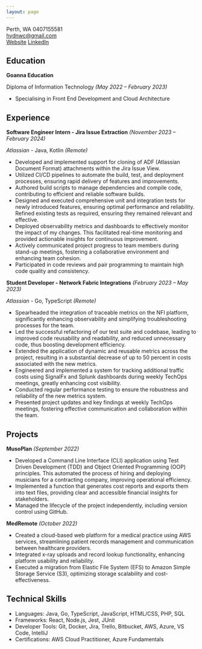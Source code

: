 ```yaml
---
layout: page
---
```

Perth, WA
0407155581  
hydnwc@gmail.com  
[Website](http://haydenc.dev) 
[LinkedIn](https://linkedin.com/in/haydenwc/)

## Education

**Goanna Education**

Diploma of Information Technology *(May  2022 – February  2023)*

- Specialising in Front End Development and Cloud Architecture

## Experience

**Software Engineer Intern - Jira Issue Extraction** *(November  2023 – February  2024)*

*Atlassian* - Java, Kotlin *(Remote)*

- Developed and implemented support for cloning of ADF (Atlassian Document Format) attachments within the Jira Issue View.
-  Utilized CI/CD pipelines to automate the build, test, and deployment processes, ensuring rapid delivery of features and improvements.
- Authored build scripts to manage dependencies and compile code, contributing to efficient and reliable software builds.
- Designed and executed comprehensive unit and integration tests for newly introduced features, ensuring optimal performance and reliability. Refined existing tests as required, ensuring they remained relevant and effective.
- Deployed observability metrics and dashboards to effectively monitor the impact of my changes. This facilitated real-time monitoring and provided actionable insights for continuous improvement.
- Actively communicated project progress to team members during stand-up meetings, fostering a collaborative environment and enhancing team cohesion.
- Participated in code reviews and pair programming to maintain high code quality and consistency.

**Student Developer - Network Fabric Integrations** *(February  2023 – May  2023)*

*Atlassian* - Go, TypeScript *(Remote)*

- Spearheaded the integration of traceable metrics on the NFI platform, significantly enhancing observability and simplifying troubleshooting processes for the team.
- Led the successful refactoring of our test suite and codebase, leading to improved code reusability and readability, and reduced unnecessary code, thus boosting development efficiency.
- Extended the application of dynamic and reusable metrics across the project, resulting in a substantial decrease of up to  50 percent in costs associated with the new metrics.
- Engineered and implemented a system for tracking additional traffic costs using SignalFx and Splunk dashboards during weekly TechOps meetings, greatly enhancing cost visibility.
- Conducted regular performance testing to ensure the robustness and reliability of the new metrics system.
- Presented project updates and key findings at weekly TechOps meetings, fostering effective communication and collaboration within the team.

## Projects

**MusoPlan** *(September  2022)*

- Developed a Command Line Interface (CLI) application using Test Driven Development (TDD) and Object Oriented Programming (OOP) principles. This automated the process of hiring and deploying musicians for a contracting company, improving operational efficiency.
- Implemented a function that generates cost reports and exports them into text files, providing clear and accessible financial insights for stakeholders.
- Managed the lifecycle of the project independently, including version control using GitHub.

**MedRemote** *(October  2022)*

- Created a cloud-based web platform for a medical practice using AWS services, streamlining patient records management and communication between healthcare providers.
- Integrated x-ray uploads and record lookup functionality, enhancing platform usability and reliability.
- Executed a migration from Elastic File System (EFS) to Amazon Simple Storage Service (S3), optimizing storage scalability and cost-effectiveness.

## Technical Skills

- Languages: Java, Go, TypeScript, JavaScript, HTML/CSS, PHP, SQL
- Frameworks: React, Node.js, Jest, JUnit
- Developer Tools: Git, Docker, Jira, Trello, Bitbucket, AWS, Azure, VS Code, IntelliJ
- Certifications: AWS Cloud Practitioner, Azure Fundamentals
